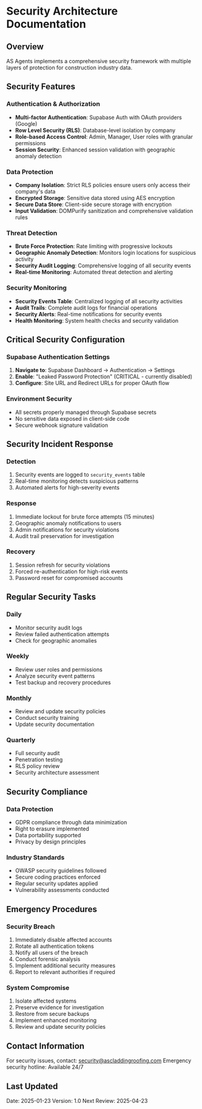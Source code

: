 # Security Architecture Documentation

## Overview
AS Agents implements a comprehensive security framework with multiple layers of protection for construction industry data.

## Security Features

### Authentication & Authorization
- **Multi-factor Authentication**: Supabase Auth with OAuth providers (Google)
- **Row Level Security (RLS)**: Database-level isolation by company
- **Role-based Access Control**: Admin, Manager, User roles with granular permissions
- **Session Security**: Enhanced session validation with geographic anomaly detection

### Data Protection
- **Company Isolation**: Strict RLS policies ensure users only access their company's data
- **Encrypted Storage**: Sensitive data stored using AES encryption
- **Secure Data Store**: Client-side secure storage with encryption
- **Input Validation**: DOMPurify sanitization and comprehensive validation rules

### Threat Detection
- **Brute Force Protection**: Rate limiting with progressive lockouts
- **Geographic Anomaly Detection**: Monitors login locations for suspicious activity
- **Security Audit Logging**: Comprehensive logging of all security events
- **Real-time Monitoring**: Automated threat detection and alerting

### Security Monitoring
- **Security Events Table**: Centralized logging of all security activities
- **Audit Trails**: Complete audit logs for financial operations
- **Security Alerts**: Real-time notifications for security events
- **Health Monitoring**: System health checks and security validation

## Critical Security Configuration

### Supabase Authentication Settings
1. **Navigate to**: Supabase Dashboard → Authentication → Settings
2. **Enable**: "Leaked Password Protection" (CRITICAL - currently disabled)
3. **Configure**: Site URL and Redirect URLs for proper OAuth flow

### Environment Security
- All secrets properly managed through Supabase secrets
- No sensitive data exposed in client-side code
- Secure webhook signature validation

## Security Incident Response

### Detection
1. Security events are logged to `security_events` table
2. Real-time monitoring detects suspicious patterns
3. Automated alerts for high-severity events

### Response
1. Immediate lockout for brute force attempts (15 minutes)
2. Geographic anomaly notifications to users
3. Admin notifications for security violations
4. Audit trail preservation for investigation

### Recovery
1. Session refresh for security violations
2. Forced re-authentication for high-risk events
3. Password reset for compromised accounts

## Regular Security Tasks

### Daily
- Monitor security audit logs
- Review failed authentication attempts
- Check for geographic anomalies

### Weekly
- Review user roles and permissions
- Analyze security event patterns
- Test backup and recovery procedures

### Monthly
- Review and update security policies
- Conduct security training
- Update security documentation

### Quarterly
- Full security audit
- Penetration testing
- RLS policy review
- Security architecture assessment

## Security Compliance

### Data Protection
- GDPR compliance through data minimization
- Right to erasure implemented
- Data portability supported
- Privacy by design principles

### Industry Standards
- OWASP security guidelines followed
- Secure coding practices enforced
- Regular security updates applied
- Vulnerability assessments conducted

## Emergency Procedures

### Security Breach
1. Immediately disable affected accounts
2. Rotate all authentication tokens
3. Notify all users of the breach
4. Conduct forensic analysis
5. Implement additional security measures
6. Report to relevant authorities if required

### System Compromise
1. Isolate affected systems
2. Preserve evidence for investigation
3. Restore from secure backups
4. Implement enhanced monitoring
5. Review and update security policies

## Contact Information
For security issues, contact: security@ascladdingroofing.com
Emergency security hotline: Available 24/7

## Last Updated
Date: 2025-01-23
Version: 1.0
Next Review: 2025-04-23